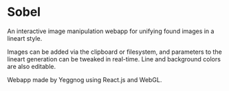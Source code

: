 # Sobel
An interactive image manipulation webapp for unifying found images in a lineart style.

Images can be added via the clipboard or filesystem, and parameters to the lineart generation can be tweaked in real-time.
Line and background colors are also editable.

Webapp made by Yeggnog using React.js and WebGL.